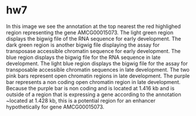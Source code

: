 # hw7
In this image we see the annotation at the top nearest the red highlighed region representing the gene AMCG00015073. The light green region displays the bigwig file of the RNA sequence for early development. The dark green region is another bigwig file displaying the assay for transposase accessible chromatin sequence for early development. The blue region displays the bigwig file for the RNA sequence in late development. The light blue region displays the bigwig file for the assay for transposable accessible chromatin sequences in late development. The two pink bars represent open chromatin regions in late development. The purple bar represents a non coding open chromatin region in late development. Because the purple bar is non coding and is located at 1.416 kb and is outside of a region that is expressing a gene according to the annotation ~located at 1.428 kb, this is a potential region for an enhancer hypothetically for gene AMCG00015073.
